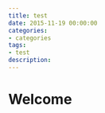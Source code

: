 ```yaml
---
title: test
date: 2015-11-19 00:00:00
categories:
- categories
tags: 
- test
description: 
---
```


# Welcome
